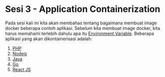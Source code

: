 # Sesi 3 - Application Containerization


Pada sesi kali ini kita akan membahas tentang bagaimana membuat image docker beberapa contoh aplikasi. 
Sebelum kita membuat image docker, kita harus memahami terlebih dahulu apa itu [Environment Variable](https://github.com/agung3wi/panduan-kelasdevops-v3/tree/master/sesi%203/7.%20Build%20Application/environment%20variable). Beberapa aplikasi yang akan dikontainerisasi adalah: 
1. [PHP](https://github.com/agung3wi/panduan-kelasdevops-v3/tree/master/sesi%203/7.%20Build%20Application/build%20php%20app)
2. [Nodejs](https://github.com/agung3wi/panduan-kelasdevops-v3/tree/master/sesi%203/7.%20Build%20Application/build%20node%20app)
3. [Java](https://github.com/agung3wi/panduan-kelasdevops-v3/tree/master/sesi%203/7.%20Build%20Application/build%20java%20app)
4. [Go](https://github.com/agung3wi/panduan-kelasdevops-v3/tree/master/sesi%203/7.%20Build%20Application/build%20go%20app)
5. [React JS](https://github.com/agung3wi/panduan-kelasdevops-v3/tree/master/sesi%203/7.%20Build%20Application/build%20reactjs%20app)
